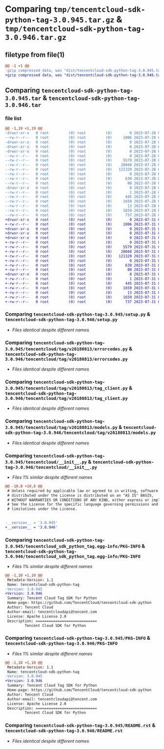 # Comparing `tmp/tencentcloud-sdk-python-tag-3.0.945.tar.gz` & `tmp/tencentcloud-sdk-python-tag-3.0.946.tar.gz`

## filetype from file(1)

```diff
@@ -1 +1 @@
-gzip compressed data, was "dist/tencentcloud-sdk-python-tag-3.0.945.tar", last modified: Fri Jul 28 00:35:19 2023, max compression
+gzip compressed data, was "dist/tencentcloud-sdk-python-tag-3.0.946.tar", last modified: Mon Jul 31 00:35:39 2023, max compression
```

## Comparing `tencentcloud-sdk-python-tag-3.0.945.tar` & `tencentcloud-sdk-python-tag-3.0.946.tar`

### file list

```diff
@@ -1,19 +1,19 @@
-drwxr-xr-x   0 root         (0) root         (0)        0 2023-07-28 00:35:19.000000 tencentcloud-sdk-python-tag-3.0.945/
--rw-r--r--   0 root         (0) root         (0)     1006 2023-07-28 00:35:19.000000 tencentcloud-sdk-python-tag-3.0.945/setup.py
-drwxr-xr-x   0 root         (0) root         (0)        0 2023-07-28 00:35:19.000000 tencentcloud-sdk-python-tag-3.0.945/tencentcloud/
-drwxr-xr-x   0 root         (0) root         (0)        0 2023-07-28 00:35:19.000000 tencentcloud-sdk-python-tag-3.0.945/tencentcloud/tag/
-drwxr-xr-x   0 root         (0) root         (0)        0 2023-07-28 00:35:19.000000 tencentcloud-sdk-python-tag-3.0.945/tencentcloud/tag/v20180813/
--rw-r--r--   0 root         (0) root         (0)        0 2023-07-28 00:35:19.000000 tencentcloud-sdk-python-tag-3.0.945/tencentcloud/tag/v20180813/__init__.py
--rw-r--r--   0 root         (0) root         (0)     5579 2023-07-28 00:35:19.000000 tencentcloud-sdk-python-tag-3.0.945/tencentcloud/tag/v20180813/errorcodes.py
--rw-r--r--   0 root         (0) root         (0)    28668 2023-07-28 00:35:19.000000 tencentcloud-sdk-python-tag-3.0.945/tencentcloud/tag/v20180813/tag_client.py
--rw-r--r--   0 root         (0) root         (0)   121329 2023-07-28 00:35:19.000000 tencentcloud-sdk-python-tag-3.0.945/tencentcloud/tag/v20180813/models.py
--rw-r--r--   0 root         (0) root         (0)        0 2023-07-28 00:35:19.000000 tencentcloud-sdk-python-tag-3.0.945/tencentcloud/tag/__init__.py
--rw-r--r--   0 root         (0) root         (0)      630 2023-07-28 00:35:19.000000 tencentcloud-sdk-python-tag-3.0.945/tencentcloud/__init__.py
--rw-r--r--   0 root         (0) root         (0)       88 2023-07-28 00:35:19.000000 tencentcloud-sdk-python-tag-3.0.945/setup.cfg
-drwxr-xr-x   0 root         (0) root         (0)        0 2023-07-28 00:35:19.000000 tencentcloud-sdk-python-tag-3.0.945/tencentcloud_sdk_python_tag.egg-info/
--rw-r--r--   0 root         (0) root         (0)        1 2023-07-28 00:35:19.000000 tencentcloud-sdk-python-tag-3.0.945/tencentcloud_sdk_python_tag.egg-info/dependency_links.txt
--rw-r--r--   0 root         (0) root         (0)      445 2023-07-28 00:35:19.000000 tencentcloud-sdk-python-tag-3.0.945/tencentcloud_sdk_python_tag.egg-info/SOURCES.txt
--rw-r--r--   0 root         (0) root         (0)     1659 2023-07-28 00:35:19.000000 tencentcloud-sdk-python-tag-3.0.945/tencentcloud_sdk_python_tag.egg-info/PKG-INFO
--rw-r--r--   0 root         (0) root         (0)       13 2023-07-28 00:35:19.000000 tencentcloud-sdk-python-tag-3.0.945/tencentcloud_sdk_python_tag.egg-info/top_level.txt
--rw-r--r--   0 root         (0) root         (0)     1659 2023-07-28 00:35:19.000000 tencentcloud-sdk-python-tag-3.0.945/PKG-INFO
--rw-r--r--   0 root         (0) root         (0)      737 2023-07-28 00:35:19.000000 tencentcloud-sdk-python-tag-3.0.945/README.rst
+drwxr-xr-x   0 root         (0) root         (0)        0 2023-07-31 00:35:39.000000 tencentcloud-sdk-python-tag-3.0.946/
+-rw-r--r--   0 root         (0) root         (0)     1006 2023-07-31 00:35:39.000000 tencentcloud-sdk-python-tag-3.0.946/setup.py
+drwxr-xr-x   0 root         (0) root         (0)        0 2023-07-31 00:35:39.000000 tencentcloud-sdk-python-tag-3.0.946/tencentcloud/
+drwxr-xr-x   0 root         (0) root         (0)        0 2023-07-31 00:35:39.000000 tencentcloud-sdk-python-tag-3.0.946/tencentcloud/tag/
+drwxr-xr-x   0 root         (0) root         (0)        0 2023-07-31 00:35:39.000000 tencentcloud-sdk-python-tag-3.0.946/tencentcloud/tag/v20180813/
+-rw-r--r--   0 root         (0) root         (0)        0 2023-07-31 00:35:39.000000 tencentcloud-sdk-python-tag-3.0.946/tencentcloud/tag/v20180813/__init__.py
+-rw-r--r--   0 root         (0) root         (0)     5579 2023-07-31 00:35:39.000000 tencentcloud-sdk-python-tag-3.0.946/tencentcloud/tag/v20180813/errorcodes.py
+-rw-r--r--   0 root         (0) root         (0)    28668 2023-07-31 00:35:39.000000 tencentcloud-sdk-python-tag-3.0.946/tencentcloud/tag/v20180813/tag_client.py
+-rw-r--r--   0 root         (0) root         (0)   121329 2023-07-31 00:35:39.000000 tencentcloud-sdk-python-tag-3.0.946/tencentcloud/tag/v20180813/models.py
+-rw-r--r--   0 root         (0) root         (0)        0 2023-07-31 00:35:39.000000 tencentcloud-sdk-python-tag-3.0.946/tencentcloud/tag/__init__.py
+-rw-r--r--   0 root         (0) root         (0)      630 2023-07-31 00:35:39.000000 tencentcloud-sdk-python-tag-3.0.946/tencentcloud/__init__.py
+-rw-r--r--   0 root         (0) root         (0)       88 2023-07-31 00:35:39.000000 tencentcloud-sdk-python-tag-3.0.946/setup.cfg
+drwxr-xr-x   0 root         (0) root         (0)        0 2023-07-31 00:35:39.000000 tencentcloud-sdk-python-tag-3.0.946/tencentcloud_sdk_python_tag.egg-info/
+-rw-r--r--   0 root         (0) root         (0)        1 2023-07-31 00:35:39.000000 tencentcloud-sdk-python-tag-3.0.946/tencentcloud_sdk_python_tag.egg-info/dependency_links.txt
+-rw-r--r--   0 root         (0) root         (0)      445 2023-07-31 00:35:39.000000 tencentcloud-sdk-python-tag-3.0.946/tencentcloud_sdk_python_tag.egg-info/SOURCES.txt
+-rw-r--r--   0 root         (0) root         (0)     1659 2023-07-31 00:35:39.000000 tencentcloud-sdk-python-tag-3.0.946/tencentcloud_sdk_python_tag.egg-info/PKG-INFO
+-rw-r--r--   0 root         (0) root         (0)       13 2023-07-31 00:35:39.000000 tencentcloud-sdk-python-tag-3.0.946/tencentcloud_sdk_python_tag.egg-info/top_level.txt
+-rw-r--r--   0 root         (0) root         (0)     1659 2023-07-31 00:35:39.000000 tencentcloud-sdk-python-tag-3.0.946/PKG-INFO
+-rw-r--r--   0 root         (0) root         (0)      737 2023-07-31 00:35:39.000000 tencentcloud-sdk-python-tag-3.0.946/README.rst
```

### Comparing `tencentcloud-sdk-python-tag-3.0.945/setup.py` & `tencentcloud-sdk-python-tag-3.0.946/setup.py`

 * *Files identical despite different names*

### Comparing `tencentcloud-sdk-python-tag-3.0.945/tencentcloud/tag/v20180813/errorcodes.py` & `tencentcloud-sdk-python-tag-3.0.946/tencentcloud/tag/v20180813/errorcodes.py`

 * *Files identical despite different names*

### Comparing `tencentcloud-sdk-python-tag-3.0.945/tencentcloud/tag/v20180813/tag_client.py` & `tencentcloud-sdk-python-tag-3.0.946/tencentcloud/tag/v20180813/tag_client.py`

 * *Files identical despite different names*

### Comparing `tencentcloud-sdk-python-tag-3.0.945/tencentcloud/tag/v20180813/models.py` & `tencentcloud-sdk-python-tag-3.0.946/tencentcloud/tag/v20180813/models.py`

 * *Files identical despite different names*

### Comparing `tencentcloud-sdk-python-tag-3.0.945/tencentcloud/__init__.py` & `tencentcloud-sdk-python-tag-3.0.946/tencentcloud/__init__.py`

 * *Files 1% similar despite different names*

```diff
@@ -10,8 +10,8 @@
 # Unless required by applicable law or agreed to in writing, software
 # distributed under the License is distributed on an "AS IS" BASIS,
 # WITHOUT WARRANTIES OR CONDITIONS OF ANY KIND, either express or implied.
 # See the License for the specific language governing permissions and
 # limitations under the License.
 
 
-__version__ = '3.0.945'
+__version__ = '3.0.946'
```

### Comparing `tencentcloud-sdk-python-tag-3.0.945/tencentcloud_sdk_python_tag.egg-info/PKG-INFO` & `tencentcloud-sdk-python-tag-3.0.946/tencentcloud_sdk_python_tag.egg-info/PKG-INFO`

 * *Files 1% similar despite different names*

```diff
@@ -1,10 +1,10 @@
 Metadata-Version: 1.1
 Name: tencentcloud-sdk-python-tag
-Version: 3.0.945
+Version: 3.0.946
 Summary: Tencent Cloud Tag SDK for Python
 Home-page: https://github.com/TencentCloud/tencentcloud-sdk-python
 Author: Tencent Cloud
 Author-email: tencentcloudapi@tencent.com
 License: Apache License 2.0
 Description: ============================
         Tencent Cloud SDK for Python
```

### Comparing `tencentcloud-sdk-python-tag-3.0.945/PKG-INFO` & `tencentcloud-sdk-python-tag-3.0.946/PKG-INFO`

 * *Files 1% similar despite different names*

```diff
@@ -1,10 +1,10 @@
 Metadata-Version: 1.1
 Name: tencentcloud-sdk-python-tag
-Version: 3.0.945
+Version: 3.0.946
 Summary: Tencent Cloud Tag SDK for Python
 Home-page: https://github.com/TencentCloud/tencentcloud-sdk-python
 Author: Tencent Cloud
 Author-email: tencentcloudapi@tencent.com
 License: Apache License 2.0
 Description: ============================
         Tencent Cloud SDK for Python
```

### Comparing `tencentcloud-sdk-python-tag-3.0.945/README.rst` & `tencentcloud-sdk-python-tag-3.0.946/README.rst`

 * *Files identical despite different names*


